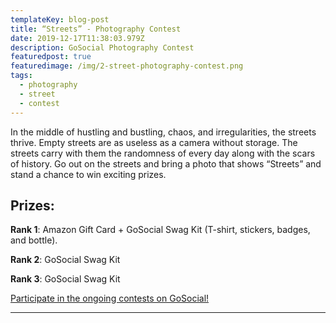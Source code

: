 ```yaml
---
templateKey: blog-post
title: “Streets” - Photography Contest
date: 2019-12-17T11:38:03.979Z
description: GoSocial Photography Contest
featuredpost: true
featuredimage: /img/2-street-photography-contest.png
tags:
  - photography
  - street
  - contest
---
```

In the middle of hustling and bustling, chaos, and irregularities, the streets thrive. Empty streets are as useless as a camera without storage. The streets carry with them the randomness of every day along with the scars of history. Go out on the streets and bring a photo that shows “Streets” and stand a chance to win exciting prizes.



## **Prizes:**

**Rank 1**: Amazon Gift Card + GoSocial Swag Kit (T-shirt, stickers, badges, and bottle).

**Rank 2**: GoSocial Swag Kit

**Rank 3**: GoSocial Swag Kit



[Participate in the ongoing contests on GoSocial!](https://play.google.com/store/apps/details?id=com.go.social.prod)

****
